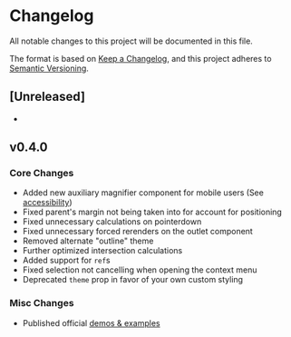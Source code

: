 # Changelog

All notable changes to this project will be documented in this file.

The format is based on [Keep a Changelog](https://keepachangelog.com/en/1.0.0/),
and this project adheres to [Semantic Versioning](https://semver.org/spec/v2.0.0.html).

## [Unreleased]

- 

## v0.4.0

### Core Changes

-   Added new auxiliary magnifier component for mobile users (See [accessibility](/README.md#accessibility-optional))
-   Fixed parent's margin not being taken into for account for positioning
-   Fixed unnecessary calculations on pointerdown
-   Fixed unnecessary forced rerenders on the outlet component
-   Removed alternate "outline" theme
-   Further optimized intersection calculations
-   Added support for `ref`s
-   Fixed selection not cancelling when opening the context menu
-   Deprecated `theme` prop in favor of your own custom styling

### Misc Changes

-   Published official [demos & examples](https://useselectify.js.org)
